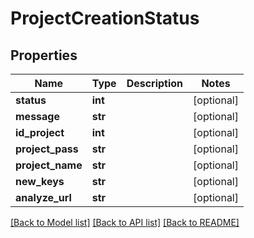 # ProjectCreationStatus

## Properties
Name | Type | Description | Notes
------------ | ------------- | ------------- | -------------
**status** | **int** |  | [optional] 
**message** | **str** |  | [optional] 
**id_project** | **int** |  | [optional] 
**project_pass** | **str** |  | [optional] 
**project_name** | **str** |  | [optional] 
**new_keys** | **str** |  | [optional] 
**analyze_url** | **str** |  | [optional] 

[[Back to Model list]](../README.md#documentation-for-models) [[Back to API list]](../README.md#documentation-for-api-endpoints) [[Back to README]](../README.md)

